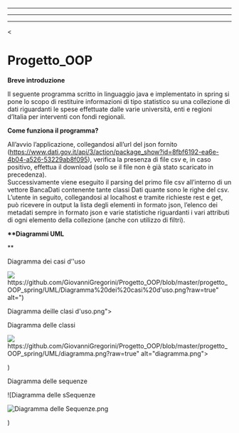 
<hr>
<hr>
<hr>
<
<h1 id="progetto_oop">Progetto_OOP</h1>
<p><strong>Breve introduzione</strong></p>
<p>Il seguente programma scritto in linguaggio java e implementato in spring si pone lo scopo di restituire informazioni di tipo statistico su una collezione di dati riguardanti le spese effettuate dalle varie università, enti e regioni d’Italia per interventi con fondi regionali.</p>
<p><strong>Come funziona il programma?</strong></p>
<p>All’avvio l’applicazione, collegandosi all’url del json fornito (<a href="https://www.dati.gov.it/api/3/action/package_show?id=8fbf6192-ea6e-4b04-a526-53229ab8f095">https://www.dati.gov.it/api/3/action/package_show?id=8fbf6192-ea6e-4b04-a526-53229ab8f095</a>), verifica la presenza di file csv e, in caso positivo, effettua il download (solo se il file non è già stato scaricato in precedenza).<br>
Successivamente viene eseguito il parsing del primo file csv all’interno di un vettore BancaDati contenente tante classi Dati quante sono le righe del csv.<br>
L’utente in seguito, collegandosi al localhost e tramite richieste rest e get, può ricevere in output la lista degli elementi in formato json, l’elenco dei metadati sempre in formato json e varie statistiche riguardanti i vari attributi di ogni elemento della collezione (anche con utilizzo di filtri).</p>
<p><strong>
**Diagrammi UML</strong></p>
<p>**

Diagramma dei casi d’'uso</p>
<p><img src="

![Diagramma dei casi d'uso.png](https://github.com/GiovanniGregorini/Progetto_OOP/blob/master/progetto_OOP_spring/UML/Diagramma%20dei%20casi%20d'uso.png?raw=true" alt=")

Diagramma deille clasi d'uso.png"></p>
<p>Diagramma delle classi</p>
<p><img src="si

![diagramma.png](https://github.com/GiovanniGregorini/Progetto_OOP/blob/master/progetto_OOP_spring/UML/diagramma.png?raw=true" alt="diagramma.png"></p>
<p>)

Diagramma delle sequenze

![Diagramma delle sSequenze</p>
<p><img src=".png](https://github.com/GiovanniGregorini/Progetto_OOP/blob/master/progetto_OOP_spring/UML/Diagramma%20delle%20Sequenze.png?raw=true" alt="Diagramma delle Sequenze.png"></p>
)
<!--stackedit_data:
eyJoaXN0b3J5IjpbLTE1MTcyNDU4NDBdfQ==
-->